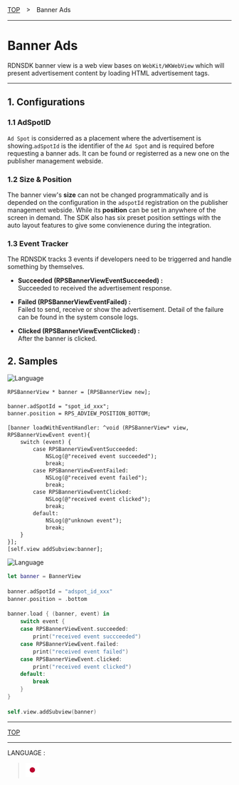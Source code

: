 [TOP](/README.md#top)　>　Banner Ads

---

# Banner Ads

RDNSDK banner view is a web view bases on `WebKit/WKWebView` which will present advertisement content by loading HTML advertisement tags.

---

## 1. Configurations

### 1.1 AdSpotID

`Ad Spot` is considerred as a placement where the advertisement is showing.`adSpotId` is the identifier of the `Ad Spot` and is required before requesting a banner ads. It can be found or registerred as a new one on the publisher management webside.

### 1.2 Size & Position

The banner view's **size** can not be changed programmatically and is depended on the configuration in the `adspotId` registration on the publisher management webside. While its **position** can be set in anywhere of the screen in demand. The SDK also has six preset position settings with the auto layout features to give some convienence during the integration.

### 1.3 Event Tracker

The RDNSDK tracks 3 events if developers need to be triggerred and handle something by themselves.

- **Succeeded (RPSBannerViewEventSucceeded) :**<br>
  Succeeded to received the advertisement response.

- **Failed (RPSBannerViewEventFailed) :**<br>
  Failed to send, receive or show the advertisement. Detail of the failure can be found in the system console logs.

- **Clicked (RPSBannerViewEventClicked) :**<br>
  After the banner is clicked.

## 2. Samples

![Language](http://img.shields.io/badge/language-ObjctiveC-red.svg?style=flat)

```objc
RPSBannerView * banner = [RPSBannerView new];

banner.adSpotId = "spot_id_xxx";
banner.position = RPS_ADVIEW_POSITION_BOTTOM;

[banner loadWithEventHandler: ^void (RPSBannerView* view, RPSBannerViewEvent event){
    switch (event) {
        case RPSBannerViewEventSucceeded:
            NSLog(@"received event succeeded");
            break;
        case RPSBannerViewEventFailed:
            NSLog(@"received event failed");
            break;
        case RPSBannerViewEventClicked:
            NSLog(@"received event clicked");
            break;
        default:
            NSLog(@"unknown event");
            break;
    }
}];
[self.view addSubview:banner];
```

![Language](http://img.shields.io/badge/language-Swift-red.svg?style=flat)

```swift
let banner = BannerView

banner.adSpotId = "adspot_id_xxx"
banner.position = .bottom

banner.load { (banner, event) in
    switch event {
    case RPSBannerViewEvent.succeeded:
        print("received event succceeded")
    case RPSBannerViewEvent.failed:
        print("received event failed")
    case RPSBannerViewEvent.clicked:
        print("received event clicked")
    default:
        break
    }
}

self.view.addSubview(banner)

```

---
[TOP](/README.md#top)

---
LANGUAGE :
> [![ja](/doc/lang/ja.png)](/doc/ja/bannerads/README.md)
